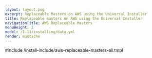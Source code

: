 ```yaml
---
layout: layout.pug
excerpt: Replaceable Masters on AWS using the Universal Installer
title: Replaceable masters on AWS using the Universal Installer
navigationTitle: AWS Replaceable Masters
menuWeight: 2
model: /1.11/installing/data.yml
render: mustache
---
```


#include /install-include/aws-replaceable-masters-all.tmpl

